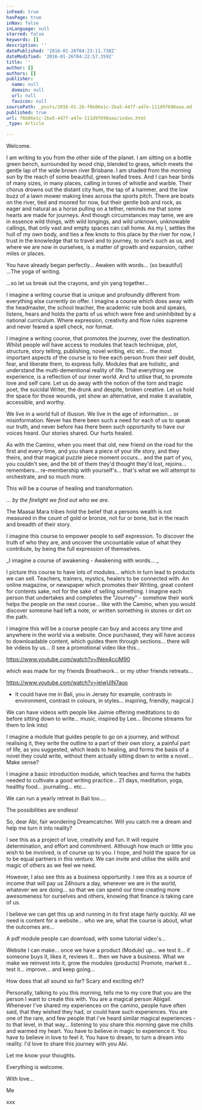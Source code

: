 ```yaml
---
inFeed: true
hasPage: true
inNav: false
inLanguage: null
starred: false
keywords: []
description: ''
datePublished: '2016-01-26T04:23:11.738Z'
dateModified: '2016-01-26T04:22:57.359Z'
title: ''
author: []
authors: []
publisher:
  name: null
  domain: null
  url: null
  favicon: null
sourcePath: _posts/2016-01-26-f6b06e1c-2ba5-447f-a47e-111d9f690aaa.md
published: true
url: f6b06e1c-2ba5-447f-a47e-111d9f690aaa/index.html
_type: Article

---
```

Welcome. 

I am writing to you from the other side of the planet. I am sitting on a bottle green bench, surrounded by wood chip, blended to grass, which meets the gentle lap of the wide brown river Brisbane. I am shaded from the morning sun by the reach of some beautiful, green leafed trees. And I can hear birds of many sizes, in many places, calling in tones of whistle and warble. Their chorus drowns out the distant city hum, the tap of a hammer, and the low buzz of a lawn mower making lines across the sports pitch. There are boats on the river, tied and moored for now, but their gentle bob and rock, as eager and natural as a horse pulling on a tether, reminds me that some hearts are made for journeys. And though circumstances may tame, we are in essence wild things, with wild longings, and wild unknown, unknowable callings, that only vast and empty spaces can call home. As my I, settles the hull of my own body, and ties a few knots to this place by the river for now, I trust in the knowledge that to travel and to journey, to one's such as us, and where we are now in ourselves, is a matter of growth and expansion, rather miles or places. 

You have already began perfectly... Awaken with words... (so beautiful) ...The yoga of writing. 

...so let us break out the crayons, and yin yang together...

I imagine a writing course that is unique and profoundly different from everything else currently on offer. I imagine a course which does away with the headmaster, the school teacher, the academic rule book and speaks, listens, hears and holds the parts of us which were free and uninhibited by a national curriculum. Where expression, creativity and flow rules supreme and never feared a spell check, nor format. 

I imagine a writing course, that promotes the journey, over the destination. Whilst people will have access to modules that teach technique, plot, structure, story telling, publishing, novel writing, etc etc... the most important aspects of the course is to free each person from their self doubt, fear, and liberate them, to express fully. Modules that are holistic, and understand the multi-dementional reality of life. That everything we experience, is a reflection of our inner world. And to utilise that, to promote love and self care. Let us do away with the notion of the torn and tragic poet, the suicidal Writer, the drunk and despite, broken creative. Let us hold the space for those wounds, yet show an alternative, and make it available, accessible, and worthy. 

We live in a world full of illusion. We live in the age of information... or misinformation. Never has there been such a need for each of us to speak our truth, and never before has there been such opportunity to have our voices heard. Our stories shared. Our hurts healed. 

As with the Camino, when you meet that old, new friend on the road for the first and every-time, and you share a piece of your life story, and they theirs, and that magical puzzle piece moment occurs... and the part of you, you couldn't see, and the bit of them they'd thought they'd lost, rejoins... remembers... re-membership with yourself's... that's what we will attempt to orchestrate, and so much more. 

This will be a course of healing and transformation. 

_... by the firelight we find out who we are._

The Maasai Mara tribes hold the belief that a persons wealth is not measured in the count of gold or bronze, not fur or bone, but in the reach and breadth of their story. 

I imagine this course to empower people to self expression. To discover the truth of who they are, and uncover the uncountable value of what they contribute, by being the full expression of themselves. 

_I imagine a course of awakening - Awakening with words... _

I picture this course to have lots of modules... which in turn lead to products we can sell. Teachers, trainers, mystics, healers to be connected with. An online magazine, or newspaper which promotes their Writing, great content for contents sake, not for the sake of selling something. I imagine each person that undertakes and completes the "Journey" - somehow their work helps the people on the next course... like with the Camino, when you would discover someone had left a note, or written something in stones or dirt on the path. 

I imagine this will be a course people can buy and access any time and anywhere in the world via a website. Once purchased, they will have access to downloadable content, which guides them through sections... there will be videos by us... (I see a promotional video like this... 

https://www.youtube.com/watch?v=INee4cciM90

which was made for my friends Breathwork... or my other friends retreats...

https://www.youtube.com/watch?v=jeiwUIN7auo

-   It could have me in Bali, you in Jersey for example, contrasts in environment, contrast in colours, in styles... inspiring, friendly, magical.)

We can have videos with people like Jaimie offering meditations to do before sitting down to write... music, inspired by Lee... (Income streams for them to link into) 

I imagine a module that guides people to go on a journey, and without realising it, they write the outline to a part of their own story, a painful part of life, as you suggested, which leads to healing, and forms the basis of a novel they could write, without them actually sitting down to write a novel... Make sense?

I imagine a basic introduction module, which teaches and forms the habits needed to cultivate a good writing practice... 21 days, meditation, yoga, healthy food... journaling... etc... 

We can run a yearly retreat in Bali too.... 

The possibilities are endless! 

So, dear Abi, fair wondering Dreamcatcher. Will you catch me a dream and help me turn it into reality? 

I see this as a project of love, creativity and fun. It will require determination, and effort and commitment. Although how much or little you wish to be involved, is of course up to you. I hope, and hold the space for us to be equal partners in this venture. We can invite and utilise the skills and magic of others as we feel we need. 

However, I also see this as a business opportunity. I see this as a source of income that will pay us 24hours a day, wherever we are in the world, whatever we are doing... so that we can spend our time creating more awesomeness for ourselves and others, knowing that finance is taking care of us. 

I believe we can get this up and running in its first stage fairly quickly. All we need is content for a website... who we are, what the course is about, what the outcomes are... 

A pdf module people can download, with some tutorial video's... 

Website I can make... once we have a product (Module) up... we test it... if someone buys it, likes it, reviews it... then we have a business. What we make we reinvest into it, grow the modules (products) Promote, market it... test it... improve... and keep going... 

How does that all sound so far? Scary and exciting eh!?

Personally, talking to you this morning, tells me to my core that you are the person I want to create this with. You are a magical person Abigail. Whenever I've shared my experiences on the camino, people have often said, that they wished they had, or could have such experiences. You are one of the rare, and few people that i've heard similar magical experiences - to that level, in that way... listening to you share this morning gave me chills and warmed my heart. You have to believe in magic to experience it. You have to believe in love to feel it. You have to dream, to turn a dream into reality. I'd love to share this journey with you Abi. 

Let me know your thoughts.

Everything is welcome. 

With love...

Me

[][0][][1]

xxx

[0]: https://www.youtube.com/watch?v=INee4cciM90
[1]: https://www.youtube.com/watch?v=jeiwUIN7auo